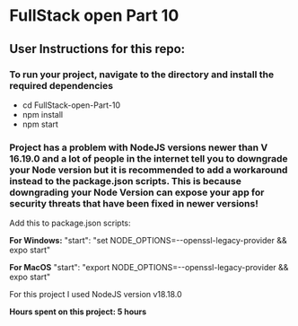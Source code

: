 # FullStack open Part 10

## User Instructions for this repo:

### To run your project, navigate to the directory and install the required dependencies

- cd FullStack-open-Part-10
- npm install
- npm start

### Project has a problem with NodeJS versions newer than V 16.19.0 and a lot of people in the internet tell you to downgrade your Node version but it is recommended to add a workaround instead to the package.json scripts. This is because downgrading your Node Version can expose your app for security threats that have been fixed in newer versions!

Add this to package.json scripts:

**For Windows:** "start": "set NODE_OPTIONS=--openssl-legacy-provider && expo start"

**For MacOS** "start": "export NODE_OPTIONS=--openssl-legacy-provider && expo start"

For this project I used NodeJS version v18.18.0

**Hours spent on this project: 5 hours**
